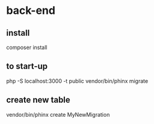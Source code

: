 # back-end

## install

composer install

## to start-up

php -S localhost:3000 -t public
vendor/bin/phinx migrate

## create new table

vendor/bin/phinx create MyNewMigration